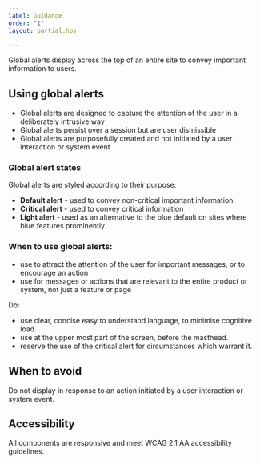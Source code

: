 ```yaml
---
label: Guidance
order: "1"
layout: partial.hbs

---
```

Global alerts display across the top of an entire site to convey important information to users.

## Using global alerts

* Global alerts are designed to capture the attention of the user in a deliberately intrusive way
* Global alerts persist over a session but are user dismissible
* Global alerts are purposefully created and not initiated by a user interaction or system event

### Global alert states

Global alerts are styled according to their purpose:

* **Default alert** - used to convey non-critical important information
* **Critical alert** - used to convey critical information
* **Light alert** - used as an alternative to the blue default on sites where blue features prominently.

### When to use global alerts:

* use to attract the attention of the user for important messages, or to encourage an action
* use for messages or actions that are relevant to the entire product or system, not just a feature or page

Do:

* use clear, concise easy to understand language, to minimise cognitive load.
* use at the upper most part of the screen, before the masthead.
* reserve the use of the critical alert for circumstances which warrant it.

## When to avoid

Do not display in response to an action initiated by a user interaction or system event.

## Accessibility

All components are responsive and meet WCAG 2.1 AA accessibility guidelines.